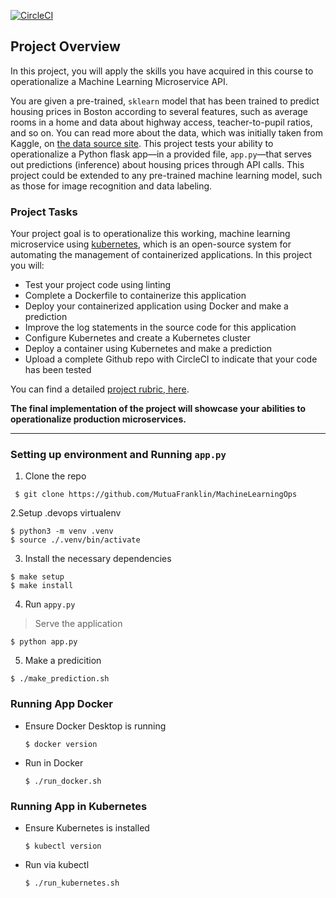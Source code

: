 [![CircleCI](https://dl.circleci.com/status-badge/img/gh/MutuaFranklin/MachineLearningOps/tree/main.svg?style=svg)](https://dl.circleci.com/status-badge/redirect/gh/MutuaFranklin/MachineLearningOps/tree/main)


## Project Overview

In this project, you will apply the skills you have acquired in this course to operationalize a Machine Learning Microservice API. 

You are given a pre-trained, `sklearn` model that has been trained to predict housing prices in Boston according to several features, such as average rooms in a home and data about highway access, teacher-to-pupil ratios, and so on. You can read more about the data, which was initially taken from Kaggle, on [the data source site](https://www.kaggle.com/c/boston-housing). This project tests your ability to operationalize a Python flask app—in a provided file, `app.py`—that serves out predictions (inference) about housing prices through API calls. This project could be extended to any pre-trained machine learning model, such as those for image recognition and data labeling.

### Project Tasks

Your project goal is to operationalize this working, machine learning microservice using [kubernetes](https://kubernetes.io/), which is an open-source system for automating the management of containerized applications. In this project you will:
* Test your project code using linting
* Complete a Dockerfile to containerize this application
* Deploy your containerized application using Docker and make a prediction
* Improve the log statements in the source code for this application
* Configure Kubernetes and create a Kubernetes cluster
* Deploy a container using Kubernetes and make a prediction
* Upload a complete Github repo with CircleCI to indicate that your code has been tested

You can find a detailed [project rubric, here](https://review.udacity.com/#!/rubrics/2576/view).

**The final implementation of the project will showcase your abilities to operationalize production microservices.**

---



### Setting up environment and Running `app.py`

1. Clone the repo
```
 $ git clone https://github.com/MutuaFranklin/MachineLearningOps
```

2.Setup .devops virtualenv

```shell
$ python3 -m venv .venv
$ source ./.venv/bin/activate
````

3. Install the necessary dependencies
```shell
$ make setup
$ make install
```

4. Run `appy.py`
> Serve the application
```shell
$ python app.py
```


5. Make a predicition
```shell
$ ./make_prediction.sh
```


### Running App Docker
* Ensure Docker Desktop is running
   ```shell
   $ docker version
   ```

* Run in Docker
   ```shell
   $ ./run_docker.sh
   ```
### Running App in Kubernetes
* Ensure Kubernetes is installed
   ```shell
   $ kubectl version
   ```


* Run via kubectl

   ```shell
   $ ./run_kubernetes.sh
   ```


